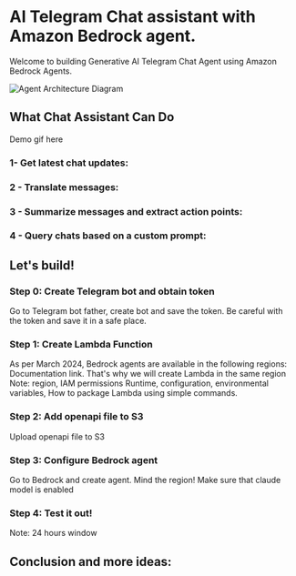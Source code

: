 # AI Telegram Chat assistant with Amazon Bedrock agent.

Welcome to building Generative AI Telegram Chat Agent using Amazon Bedrock Agents. 


![Agent Architecture Diagram](/images/agent_architecture.png)

## What Chat Assistant Can Do

Demo gif here

### 1- Get latest chat updates:

### 2 - Translate messages:

### 3 - Summarize messages and extract action points:

### 4 - Query chats based on a custom prompt:


## Let's build!

### Step 0: Create Telegram bot and obtain token

Go to Telegram bot father, create bot and save the token. 
Be careful with the token and save it in a safe place.


### Step 1:  Create Lambda Function

As per March 2024, Bedrock agents are available in the following regions:
Documentation link.
That's why we will create Lambda in the same region
Note: region, IAM permissions
Runtime, configuration, environmental variables, 
How to package Lambda using simple commands.

### Step 2:  Add openapi file to S3

Upload openapi file to S3

### Step 3:  Configure Bedrock agent

Go to Bedrock and create agent. Mind the region!
Make sure that claude model is enabled

### Step 4:  Test it out!

Note: 24 hours window

## Conclusion and more ideas: 